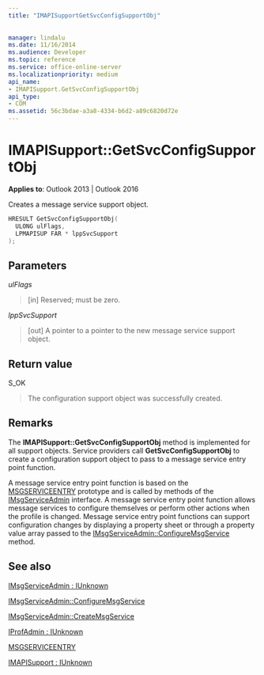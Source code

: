 ```yaml
---
title: "IMAPISupportGetSvcConfigSupportObj"
 
 
manager: lindalu
ms.date: 11/16/2014
ms.audience: Developer
ms.topic: reference
ms.service: office-online-server
ms.localizationpriority: medium
api_name:
- IMAPISupport.GetSvcConfigSupportObj
api_type:
- COM
ms.assetid: 56c3bdae-a3a8-4334-b6d2-a89c6820d72e
---
```


# IMAPISupport::GetSvcConfigSupportObj

  
  
**Applies to**: Outlook 2013 | Outlook 2016 
  
Creates a message service support object.
  
```cpp
HRESULT GetSvcConfigSupportObj(
  ULONG ulFlags,
  LPMAPISUP FAR * lppSvcSupport
);
```

## Parameters

 _ulFlags_
  
> [in] Reserved; must be zero.
    
 _lppSvcSupport_
  
> [out] A pointer to a pointer to the new message service support object.
    
## Return value

S_OK 
  
> The configuration support object was successfully created.
    
## Remarks

The **IMAPISupport::GetSvcConfigSupportObj** method is implemented for all support objects. Service providers call **GetSvcConfigSupportObj** to create a configuration support object to pass to a message service entry point function. 
  
A message service entry point function is based on the [MSGSERVICEENTRY](msgserviceentry.md) prototype and is called by methods of the [IMsgServiceAdmin](imsgserviceadminiunknown.md) interface. A message service entry point function allows message services to configure themselves or perform other actions when the profile is changed. Message service entry point functions can support configuration changes by displaying a property sheet or through a property value array passed to the [IMsgServiceAdmin::ConfigureMsgService](imsgserviceadmin-configuremsgservice.md) method. 
  
## See also



[IMsgServiceAdmin : IUnknown](imsgserviceadminiunknown.md)
  
[IMsgServiceAdmin::ConfigureMsgService](imsgserviceadmin-configuremsgservice.md)
  
[IMsgServiceAdmin::CreateMsgService](imsgserviceadmin-createmsgservice.md)
  
[IProfAdmin : IUnknown](iprofadminiunknown.md)
  
[MSGSERVICEENTRY](msgserviceentry.md)
  
[IMAPISupport : IUnknown](imapisupportiunknown.md)

